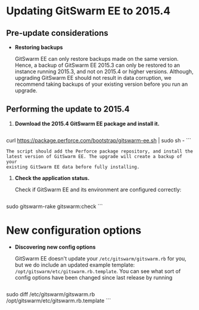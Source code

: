 # Updating GitSwarm EE to 2015.4

## Pre-update considerations

*  **Restoring backups**

   GitSwarm EE can only restore backups made on the same version. Hence, a
   backup of GitSwarm EE 2015.3 can only be restored to an instance
   running 2015.3, and not on 2015.4 or higher versions. Although, upgrading
   GitSwarm EE should not result in data corruption, we recommend taking backups
   of your existing version before you run an upgrade.

## Performing the update to 2015.4

1.  **Download the 2015.4 GitSwarm EE package and install it.**

    ```
curl https://package.perforce.com/bootstrap/gitswarm-ee.sh | sudo sh -
    ```

    The script should add the Perforce package repository, and install the
    latest version of GitSwarm EE. The upgrade will create a backup of your
    existing GitSwarm EE data before fully installing.

1.  **Check the application status.**

    Check if GitSwarm EE and its environment are configured correctly:
    ```
sudo gitswarm-rake gitswarm:check
    ```

# New configuration options

*  **Discovering new config options**

    GitSwarm EE doesn't update your `/etc/gitswarm/gitswarm.rb` for you, but we
    do include an updated example template:
    `/opt/gitswarm/etc/gitswarm.rb.template`. You can see what sort of config
    options have been changed since last release by running
    ```
sudo diff /etc/gitswarm/gitswarm.rb /opt/gitswarm/etc/gitswarm.rb.template
    ```
